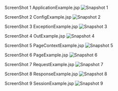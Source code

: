 ScreenShot 1 ApplicationExample.jsp
![Snapshot 1](https://cloud.githubusercontent.com/assets/16940840/14146689/294e2a7e-f6b6-11e5-871c-29238e524705.png)

ScreenShot 2 ConfigExample.jsp
![Snapshot 2](https://cloud.githubusercontent.com/assets/16940840/14146766/70c06106-f6b6-11e5-80f1-a579cd8da7ba.png)

ScreenShot 3 ExceptionExample.jsp
![Snapshot 3](https://cloud.githubusercontent.com/assets/16940840/14146809/9f07c680-f6b6-11e5-9cc4-cc32c6e0c92c.png)

ScreenShot 4 OutExample.jsp
![Snapshot 4](https://cloud.githubusercontent.com/assets/16940840/14146852/cea86c32-f6b6-11e5-8e5c-2f8a553e500c.png)

ScreenShot 5 PageContextExample.jsp
![Snapshot 5](https://cloud.githubusercontent.com/assets/16940840/14146903/fc81a36c-f6b6-11e5-9bd8-656d8a08bc62.png)

ScreenShot 6 PageExample.jsp
![Snapshot 6](https://cloud.githubusercontent.com/assets/16940840/14146948/33b607b0-f6b7-11e5-89be-0238b51aae34.png)

ScreenShot 7 RequestExample.jsp
![Snapshot 7](https://cloud.githubusercontent.com/assets/16940840/14146978/5484fe42-f6b7-11e5-9299-ca6ebd9b55aa.png)

ScreenShot 8 ResponseExample.jsp
![Snapshot 8](https://cloud.githubusercontent.com/assets/16940840/14147016/752b326a-f6b7-11e5-8288-d0864571567f.png)

ScreenShot 9 SessionExample.jsp
![Snapshot 9](https://cloud.githubusercontent.com/assets/16940840/14147055/9b25f5f4-f6b7-11e5-81cf-9096cadbf1ef.png)

